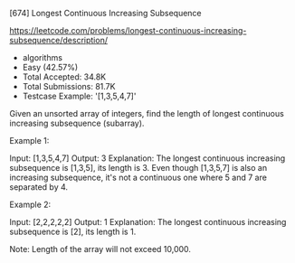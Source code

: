 [674] Longest Continuous Increasing Subsequence  

https://leetcode.com/problems/longest-continuous-increasing-subsequence/description/

* algorithms
* Easy (42.57%)
* Total Accepted:    34.8K
* Total Submissions: 81.7K
* Testcase Example:  '[1,3,5,4,7]'


Given an unsorted array of integers, find the length of longest continuous increasing subsequence (subarray).


Example 1:

Input: [1,3,5,4,7]
Output: 3
Explanation: The longest continuous increasing subsequence is [1,3,5], its length is 3. 
Even though [1,3,5,7] is also an increasing subsequence, it's not a continuous one where 5 and 7 are separated by 4. 



Example 2:

Input: [2,2,2,2,2]
Output: 1
Explanation: The longest continuous increasing subsequence is [2], its length is 1. 



Note:
Length of the array will not exceed 10,000.

